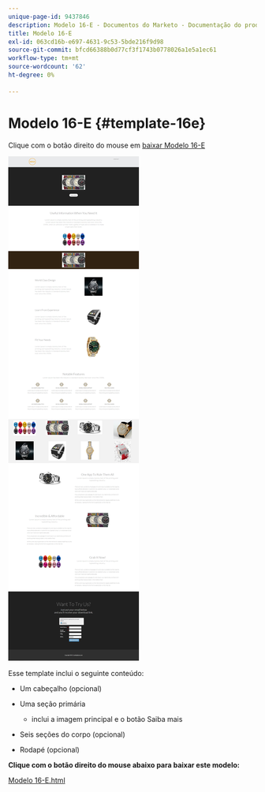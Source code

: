 ```yaml
---
unique-page-id: 9437846
description: Modelo 16-E - Documentos do Marketo - Documentação do produto
title: Modelo 16-E
exl-id: 063cd16b-e697-4631-9c53-5bde216f9d98
source-git-commit: bfcd66388b0d77cf3f1743b0778026a1e5a1ec61
workflow-type: tm+mt
source-wordcount: '62'
ht-degree: 0%

---
```


# Modelo 16-E {#template-16e}

Clique com o botão direito do mouse em [baixar Modelo 16-E](https://experienceleague.adobe.com/landing/marketo/lp-templates/template-16e.html)

![](assets/image2015-8-14-13-3a27-3a39.png)

Esse template inclui o seguinte conteúdo:

* Um cabeçalho (opcional)
* Uma seção primária

   * inclui a imagem principal e o botão Saiba mais

* Seis seções do corpo (opcional)
* Rodapé (opcional)

**Clique com o botão direito do mouse abaixo para baixar este modelo:**

[Modelo 16-E.html](https://experienceleague.adobe.com/landing/marketo/lp-templates/template-16e.html)
